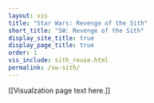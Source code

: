 ```yaml
---
layout: vis
title: "Star Wars: Revenge of the Sith"
short_title: "SW: Revenge of the Sith"
display_site_title: true
display_page_title: true
order: 1
vis_include: sith_reuse.html
permalink: /sw-sith/
---
```


[[Visualzation page text here.]]
